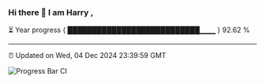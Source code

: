 ### Hi there 👋 I am Harry , 

⏳ Year progress { ███████████████████████████▁▁▁ } 92.62 %

---

⏰ Updated on Wed, 04 Dec 2024 23:39:59 GMT

![Progress Bar CI](https://github.com/duykhang68/duykhang68/workflows/Progress%20Bar%20CI/badge.svg)

